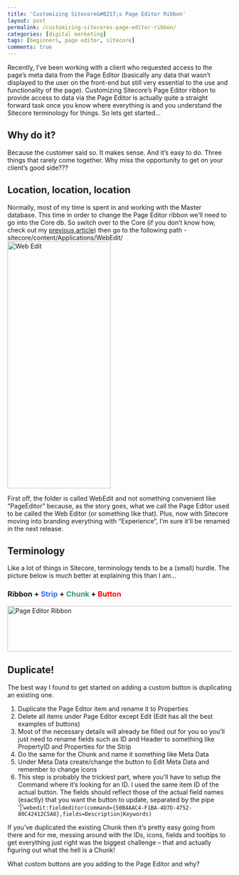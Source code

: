 ```yaml
---
title: 'Customizing Sitecore&#8217;s Page Editor Ribbon'
layout: post
permalink: /customizing-sitecores-page-editor-ribbon/
categories: [digital marketing]
tags: [beginners, page editor, sitecore]
comments: true
---
```

Recently, I&#8217;ve been working with a client who requested access to the page&#8217;s meta data from the Page Editor (basically any data that wasn&#8217;t displayed to the user on the front-end but still very essential to the use and functionality of the page). Customizing Sitecore&#8217;s Page Editor ribbon to provide access to data via the Page Editor is actually quite a straight forward task once you know where everything is and you understand the Sitecore terminology for things. So lets get started&#8230;  
<!--more-->

## Why do it?

Because the customer said so. It makes sense. And it&#8217;s easy to do. Three things that rarely come together. Why miss the opportunity to get on your client&#8217;s good side???

## Location, location, location

Normally, most of my time is spent in and working with the Master database. This time in order to change the Page Editor ribbon we&#8217;ll need to go into the Core db. So switch over to the Core (if you don&#8217;t know how, check out my <a title="Switching databases on Sitecore Desktop" href="http://jsoncarter.com/switching-databases-on-sitecore-desktop/" target="_blank">previous article</a>) then go to the following path -sitecore/content/Applications/WebEdit/  
<img class="alignleft wp-image-164 size-full" src="http://jasoncarter.io/wordpress/wp-content/uploads/2014/08/webEdit.png" alt="Web Edit" width="232" height="554" />

First off, the folder is called WebEdit and not something convenient like &#8220;PageEditor&#8221; because, as the story goes, what we call the Page Editor used to be called the Web Editor (or something like that). Plus, now with Sitecore moving into branding everything with &#8220;Experience&#8221;, I&#8217;m sure it&#8217;ll be renamed in the next release.

## Terminology

Like a lot of things in Sitecore, terminology tends to be a (small) hurdle. The picture below is much better at explaining this than I am&#8230;

### Ribbon + <span style="color: #3366ff;">Strip</span> + <span style="color: #339966;">Chunk <span style="color: #000000;">+</span> <span style="color: #ff0000;">Button</span></span>

<img class="aligncenter size-full wp-image-186" src="http://jasoncarter.io/wordpress/wp-content/uploads/2014/08/page_editor_ribbon.png" alt="Page Editor Ribbon" width="714" height="102" />

## Duplicate!

The best way I found to get started on adding a custom button is duplicating an existing one.

  1. Duplicate the Page Editor item and rename it to Properties
  2. Delete all items under Page Editor except Edit (Edit has all the best examples of buttons)
  3. Most of the necessary details will already be filled out for you so you&#8217;ll just need to rename fields such as ID and Header to something like PropertyID and Properties for the Strip
  4. Do the same for the Chunk and name it something like Meta Data
  5. Under Meta Data create/change the button to Edit Meta Data and remember to change icons
  6. This step is probably the trickiest part, where you&#8217;ll have to setup the Command where it&#8217;s looking for an ID. I used the same item ID of the actual button. The fields should reflect those of the actual field names (exactly) that you want the button to update, separated by the pipe &#8216;|&#8217;`webedit:fieldeditor(command={50B4AAC4-F1BA-4D7D-4752-80C42412C5A8},fields=Description|Keywords)`

If you&#8217;ve duplicated the existing Chunk then it&#8217;s pretty easy going from there and for me, messing around with the IDs, icons, fields and tooltips to get everything just right was the biggest challenge &#8211; that and actually figuring out what the hell is a Chunk!

What custom buttons are you adding to the Page Editor and why?